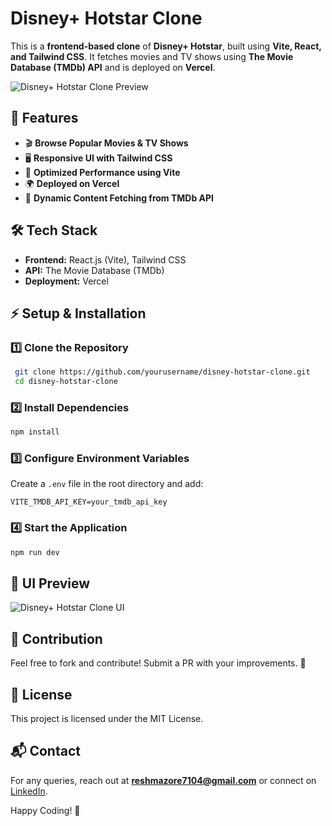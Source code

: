 # Disney+ Hotstar Clone

This is a **frontend-based clone** of **Disney+ Hotstar**, built using **Vite, React, and Tailwind CSS**. It fetches movies and TV shows using **The Movie Database (TMDb) API** and is deployed on **Vercel**.

![Disney+ Hotstar Clone Preview](https://disney-hotstar-clone-by-reshma.vercel.app/) <!-- Add a screenshot link here -->

## 🚀 Features

- 🎬 **Browse Popular Movies & TV Shows**
- 🖥 **Responsive UI with Tailwind CSS**
- 🚀 **Optimized Performance using Vite**
- 🌍 **Deployed on Vercel**
- 🔄 **Dynamic Content Fetching from TMDb API**



## 🛠 Tech Stack

- **Frontend:** React.js (Vite), Tailwind CSS
- **API:** The Movie Database (TMDb)
- **Deployment:** Vercel

## ⚡ Setup & Installation

### 1️⃣ Clone the Repository
```bash
 git clone https://github.com/yourusername/disney-hotstar-clone.git
 cd disney-hotstar-clone
```

### 2️⃣ Install Dependencies
```bash
npm install
```

### 3️⃣ Configure Environment Variables
Create a `.env` file in the root directory and add:
```env
VITE_TMDB_API_KEY=your_tmdb_api_key
```

### 4️⃣ Start the Application
```bash
npm run dev
```

## 🎨 UI Preview
![Disney+ Hotstar Clone UI](https://disney-hotstar-clone-by-reshma.vercel.app/) <!-- Add a screenshot link here -->

## 🤝 Contribution
Feel free to fork and contribute! Submit a PR with your improvements. 🚀

## 📜 License
This project is licensed under the MIT License.

## 📬 Contact
For any queries, reach out at **reshmazore7104@gmail.com** or connect on [LinkedIn](https://www.linkedin.com/in/reshma-zore-8a250b269/).

Happy Coding! 🎉

